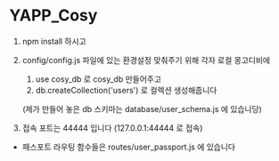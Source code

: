 # YAPP_Cosy


1. npm install 하시고

2. config/config.js 파일에 있는 환경설정 맞춰주기 위해 각자 로컬 몽고디비에 

	1) use cosy_db 로 cosy_db 만들어주고
	2) db.createCollection('users') 로 컬렉션 생성해줍니다


	(제가 만들어 놓은 db 스키마는 database/user_schema.js 에 있습니당)

3. 접속 포트는 44444 입니다
	(127.0.0.1:44444 로 접속)

* 패스포트 라우팅 함수들은 routes/user_passport.js 에 있습니다
